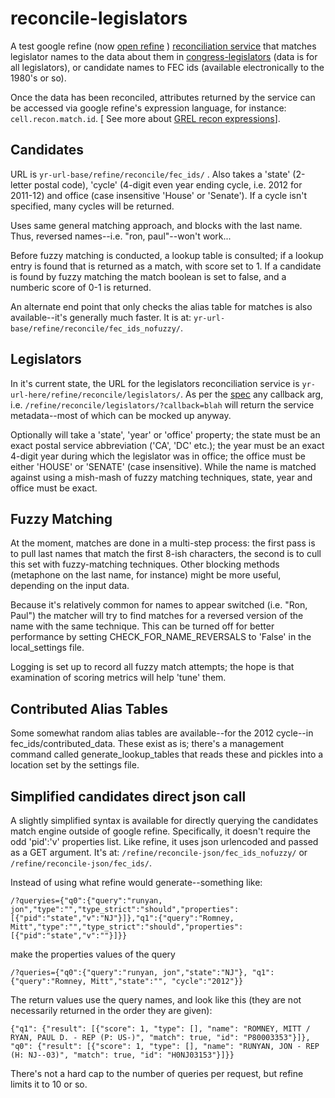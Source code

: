 reconcile-legislators
=====================

A test google refine (now [open refine](https://github.com/OpenRefine) ) [reconciliation service](http://code.google.com/p/google-refine/wiki/)  that matches legislator names to the data about them in [congress-legislators](https://github.com/unitedstates/congress-legislators) (data is for all legislators), or candidate names to FEC ids (available electronically to the 1980's or so). 

Once the data has been reconciled, attributes returned by the service can be accessed via google refine's expression language, for instance:  `cell.recon.match.id`. [ See more about [GREL recon expressions](http://code.google.com/p/google-refine/wiki/Variables#Recon)].

Candidates
----------
URL is `yr-url-base/refine/reconcile/fec_ids/` . Also takes a 'state' (2-letter postal code), 'cycle' (4-digit even year ending cycle, i.e. 2012 for 2011-12) and office (case insensitive 'House' or 'Senate'). If a cycle isn't specified, many cycles will be returned. 

Uses same general matching approach, and blocks with the last name. Thus, reversed names--i.e. "ron, paul"--won't work...

Before fuzzy matching is conducted, a lookup table is consulted; if a lookup entry is found that is returned as a match, with score set to 1. If a candidate is found by fuzzy matching the match boolean is set to false, and a numberic score of 0-1 is returned. 

An alternate end point that only checks the alias table for matches is also available--it's generally much faster. It is at: `yr-url-base/refine/reconcile/fec_ids_nofuzzy/`.

Legislators
-----------
In it's current state, the URL for the legislators reconciliation service is `yr-url-here/refine/reconcile/legislators/`. As per the [spec](http://code.google.com/p/google-refine/wiki/ReconciliationServiceApi) any callback arg, i.e. `/refine/reconcile/legislators/?callback=blah` will return the service metadata--most of which can be mocked up anyway. 

Optionally will take a 'state', 'year' or 'office' property; the state must be an exact postal service abbreviation ('CA', 'DC' etc.); the year must be an exact 4-digit year during which the legislator was in office; the office must be either 'HOUSE' or 'SENATE' (case insensitive). While the name is matched against using a mish-mash of fuzzy matching techniques, state, year and office must be exact.

Fuzzy Matching
-----

At the moment, matches are done in a multi-step process: the first pass is to pull last names that match the first 8-ish characters, the second is to cull this set with fuzzy-matching techniques. Other blocking methods (metaphone on the last name, for instance) might be more useful, depending on the input data.

Because it's relatively common for names to appear switched (i.e. "Ron, Paul") the matcher will try to find matches for a reversed version of the name with the same technique. This can be turned off for better performance by setting CHECK_FOR_NAME_REVERSALS to 'False' in the local_settings file.

Logging is set up to record all fuzzy match attempts; the hope is that examination of scoring metrics will help 'tune' them. 

Contributed Alias Tables
----
Some somewhat random alias tables are available--for the 2012 cycle--in fec_ids/contributed_data. These exist as is; there's a management command called generate_lookup_tables that reads these and pickles into a location set by the settings file. 

Simplified candidates direct json call
----
A slightly simplified syntax is available for directly querying the candidates match engine outside of google refine. Specifically, it doesn't require the odd 'pid':'v' properties list. Like refine, it uses json urlencoded and passed as a GET argument. It's at: `/refine/reconcile-json/fec_ids_nofuzzy/` or `/refine/reconcile-json/fec_ids/`.

Instead of using what refine would generate--something like:

	/?queryies={"q0":{"query":"runyan, jon","type":"","type_strict":"should","properties":[{"pid":"state","v":"NJ"}]},"q1":{"query":"Romney, Mitt","type":"","type_strict":"should","properties":[{"pid":"state","v":""}]}}

make the properties values of the query

	/?queries={"q0":{"query":"runyan, jon","state":"NJ"}, "q1":{"query":"Romney, Mitt","state":"", "cycle":"2012"}} 

The return values use the query names, and look like this (they are not necessarily returned in the order they are given):

	{"q1": {"result": [{"score": 1, "type": [], "name": "ROMNEY, MITT / RYAN, PAUL D. - REP (P: US-)", "match": true, "id": "P80003353"}]}, "q0": {"result": [{"score": 1, "type": [], "name": "RUNYAN, JON - REP (H: NJ--03)", "match": true, "id": "H0NJ03153"}]}}
	
There's not a hard cap to the number of queries per request, but refine limits it to 10 or so. 